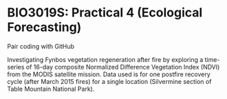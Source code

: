 # BIO3019S: Practical 4 (Ecological Forecasting) 

Pair coding with GitHub

Investigating Fynbos vegetation regeneration after fire by exploring a time-series of 16-day composite Normalized Difference Vegetation Index (NDVI) from the MODIS satellite mission. Data used is for one postfire recovery cycle (after March 2015 fires) for a single location (Silvermine section of Table Mountain National Park). 

